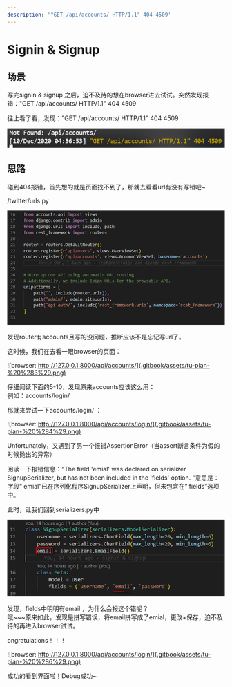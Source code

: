 ```yaml
---
description: '"GET /api/accounts/ HTTP/1.1" 404 4509'
---
```


# Signin & Signup

## 场景

写完signin & signup 之后，迫不及待的想在browser进去试试。突然发现报错："GET /api/accounts/ HTTP/1.1" 404 4509

往上看了看，发现："GET /api/accounts/ HTTP/1.1" 404 4509

![terminal&#x4E2D;&#x7684;&#x62A5;&#x9519;&#x4FE1;&#x606F;](.gitbook/assets/tu-pian-%20%282%29.png)

## 思路

碰到404报错，首先想的就是页面找不到了，那就去看看url有没有写错吧~

/twitter/urls.py

![/twitter/urls.py](.gitbook/assets/tu-pian-%20%281%29.png)

发现router有accounts且写的没问题，推断应该不是忘记写url了。

这时候，我们在去看一眼browser的页面：

![browser: http://127.0.0.1:8000/api/accounts/](.gitbook/assets/tu-pian-%20%283%29.png)

仔细阅读下面的5-10，发现原来accounts应该这么用：  
例如：accounts/login/

那就来尝试一下accounts/login/ ：

![browser: http://127.0.0.1:8000/api/accounts/login/](.gitbook/assets/tu-pian-%20%284%29.png)

Unfortunately，又遇到了另一个报错AssertionError（当assert断言条件为假的时候抛出的异常）

阅读一下报错信息：“The field 'emial' was declared on serializer SignupSerializer, but has not been included in the 'fields' option. ”意思是：字段“ emial”已在序列化程序SignupSerializer上声明，但未包含在“ fields”选项中。

此时，让我们回到serializers.py中

![/accounts/api/serializers.py](.gitbook/assets/tu-pian-%20%285%29.png)

发现，fields中明明有email ，为什么会报这个错呢？  
哦~~~原来如此，发现是拼写错误，将email拼写成了emial，更改+保存，迫不及待的再进入browser试试。

ongratulations！！！

![browser: http://127.0.0.1:8000/api/accounts/login/](.gitbook/assets/tu-pian-%20%286%29.png)

成功的看到界面啦！Debug成功~



